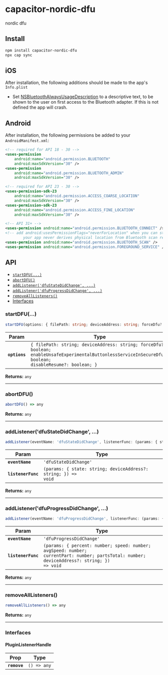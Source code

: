 # capacitor-nordic-dfu

nordic dfu

## Install

```bash
npm install capacitor-nordic-dfu
npx cap sync
```

## iOS

After installation, the following additions should be made to the app's `Info.plist`

- Set [NSBluetoothAlwaysUsageDescription](https://developer.apple.com/documentation/bundleresources/information_property_list/nsbluetoothalwaysusagedescription?language=objc) to a descriptive text, to be shown to the user on first access to the Bluetooth adapter. If this is not defined the app will crash.

## Android

After installation, the following permissions be added to your `AndroidManifest.xml`:

``` xml
<!-- required for API 18 - 30 -->
<uses-permission
    android:name="android.permission.BLUETOOTH"
    android:maxSdkVersion="30" />
<uses-permission
    android:name="android.permission.BLUETOOTH_ADMIN"
    android:maxSdkVersion="30" />

<!-- required for API 23 - 30 -->
<uses-permission-sdk-23
    android:name="android.permission.ACCESS_COARSE_LOCATION"
    android:maxSdkVersion="30" />
<uses-permission-sdk-23
    android:name="android.permission.ACCESS_FINE_LOCATION"
    android:maxSdkVersion="30" />

<!-- API 31+ -->
<uses-permission android:name="android.permission.BLUETOOTH_CONNECT" />
<!-- add android:usesPermissionFlags="neverForLocation" when you can strongly assert that
        your app never derives physical location from Bluetooth scan results. -->
<uses-permission android:name="android.permission.BLUETOOTH_SCAN" />
<uses-permission android:name="android.permission.FOREGROUND_SERVICE" />
```

## API

<docgen-index>

* [`startDFU(...)`](#startdfu)
* [`abortDFU()`](#abortdfu)
* [`addListener('dfuStateDidChange', ...)`](#addlistenerdfustatedidchange)
* [`addListener('dfuProgressDidChange', ...)`](#addlistenerdfuprogressdidchange)
* [`removeAllListeners()`](#removealllisteners)
* [Interfaces](#interfaces)

</docgen-index>

<docgen-api>
<!--Update the source file JSDoc comments and rerun docgen to update the docs below-->

### startDFU(...)

```typescript
startDFU(options: { filePath: string; deviceAddress: string; forceDfu?: boolean; enableUnsafeExperimentalButtonlessServiceInSecureDfu?: boolean; disableResume?: boolean; }) => any
```

| Param         | Type                                                                                                                                                                   |
| ------------- | ---------------------------------------------------------------------------------------------------------------------------------------------------------------------- |
| **`options`** | <code>{ filePath: string; deviceAddress: string; forceDfu?: boolean; enableUnsafeExperimentalButtonlessServiceInSecureDfu?: boolean; disableResume?: boolean; }</code> |

**Returns:** <code>any</code>

--------------------


### abortDFU()

```typescript
abortDFU() => any
```

**Returns:** <code>any</code>

--------------------


### addListener('dfuStateDidChange', ...)

```typescript
addListener(eventName: 'dfuStateDidChange', listenerFunc: (params: { state: string; deviceAddress?: string; }) => void) => Promise<PluginListenerHandle> & PluginListenerHandle
```

| Param              | Type                                                                         |
| ------------------ | ---------------------------------------------------------------------------- |
| **`eventName`**    | <code>'dfuStateDidChange'</code>                                             |
| **`listenerFunc`** | <code>(params: { state: string; deviceAddress?: string; }) =&gt; void</code> |

**Returns:** <code>any</code>

--------------------


### addListener('dfuProgressDidChange', ...)

```typescript
addListener(eventName: 'dfuProgressDidChange', listenerFunc: (params: { percent: number; speed: number; avgSpeed: number; currentPart: number; partsTotal: number; deviceAddress?: string; }) => void) => Promise<PluginListenerHandle> & PluginListenerHandle
```

| Param              | Type                                                                                                                                                     |
| ------------------ | -------------------------------------------------------------------------------------------------------------------------------------------------------- |
| **`eventName`**    | <code>'dfuProgressDidChange'</code>                                                                                                                      |
| **`listenerFunc`** | <code>(params: { percent: number; speed: number; avgSpeed: number; currentPart: number; partsTotal: number; deviceAddress?: string; }) =&gt; void</code> |

**Returns:** <code>any</code>

--------------------


### removeAllListeners()

```typescript
removeAllListeners() => any
```

**Returns:** <code>any</code>

--------------------


### Interfaces


#### PluginListenerHandle

| Prop         | Type                      |
| ------------ | ------------------------- |
| **`remove`** | <code>() =&gt; any</code> |

</docgen-api>
